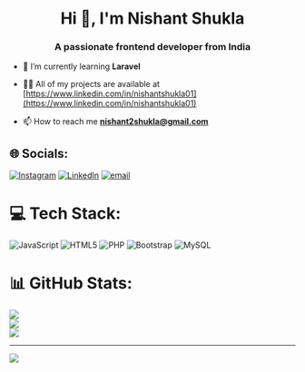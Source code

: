 <h1 align="center">Hi 👋, I'm Nishant Shukla</h1>
<h3 align="center">A passionate frontend developer from India</h3>

- 🌱 I’m currently learning **Laravel**

- 👨‍💻 All of my projects are available at [https://www.linkedin.com/in/nishantshukla01](https://www.linkedin.com/in/nishantshukla01)

- 📫 How to reach me **nishant2shukla@gmail.com**
## 🌐 Socials:
[![Instagram](https://img.shields.io/badge/Instagram-%23E4405F.svg?logo=Instagram&logoColor=white)](https://instagram.com/_shukla_nishant) [![LinkedIn](https://img.shields.io/badge/LinkedIn-%230077B5.svg?logo=linkedin&logoColor=white)](https://linkedin.com/in/nishantshukla01) [![email](https://img.shields.io/badge/Email-D14836?logo=gmail&logoColor=white)](mailto:nishant2shukla@gmail.com) 

# 💻 Tech Stack:
![JavaScript](https://img.shields.io/badge/javascript-%23323330.svg?style=for-the-badge&logo=javascript&logoColor=%23F7DF1E) ![HTML5](https://img.shields.io/badge/html5-%23E34F26.svg?style=for-the-badge&logo=html5&logoColor=white) ![PHP](https://img.shields.io/badge/php-%23777BB4.svg?style=for-the-badge&logo=php&logoColor=white) ![Bootstrap](https://img.shields.io/badge/bootstrap-%238511FA.svg?style=for-the-badge&logo=bootstrap&logoColor=white) ![MySQL](https://img.shields.io/badge/mysql-4479A1.svg?style=for-the-badge&logo=mysql&logoColor=white)
# 📊 GitHub Stats:
![](https://github-readme-stats.vercel.app/api?username=Nishant1273&theme=merko&hide_border=false&include_all_commits=false&count_private=false)<br/>
![](https://nirzak-streak-stats.vercel.app/?user=Nishant1273&theme=merko&hide_border=false)<br/>
![](https://github-readme-stats.vercel.app/api/top-langs/?username=Nishant1273&theme=merko&hide_border=false&include_all_commits=false&count_private=false&layout=compact)

---
[![](https://visitcount.itsvg.in/api?id=Nishant1273&icon=0&color=0)](https://visitcount.itsvg.in)

<!-- Proudly created with GPRM ( https://gprm.itsvg.in ) -->
